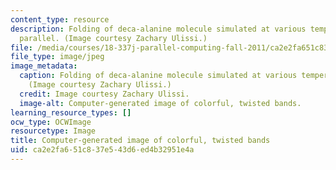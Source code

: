 ```yaml
---
content_type: resource
description: Folding of deca-alanine molecule simulated at various temperatures in
  parallel. (Image courtesy Zachary Ulissi.)
file: /media/courses/18-337j-parallel-computing-fall-2011/ca2e2fa651c837e543d6ed4b32951e4a_18-337jf11-th.jpg
file_type: image/jpeg
image_metadata:
  caption: Folding of deca-alanine molecule simulated at various temperatures in parallel.
    (Image courtesy Zachary Ulissi.)
  credit: Image courtesy Zachary Ulissi.
  image-alt: Computer-generated image of colorful, twisted bands.
learning_resource_types: []
ocw_type: OCWImage
resourcetype: Image
title: Computer-generated image of colorful, twisted bands
uid: ca2e2fa6-51c8-37e5-43d6-ed4b32951e4a
---
```

